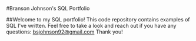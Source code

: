 #Branson Johnson's SQL Portfolio 

##Welcome to my SQL portfolio! This code repository contains examples of SQL I've written. Feel free to take a look and reach out if you have any questions:
bsjohnson92@gmail.com
Thank you!
